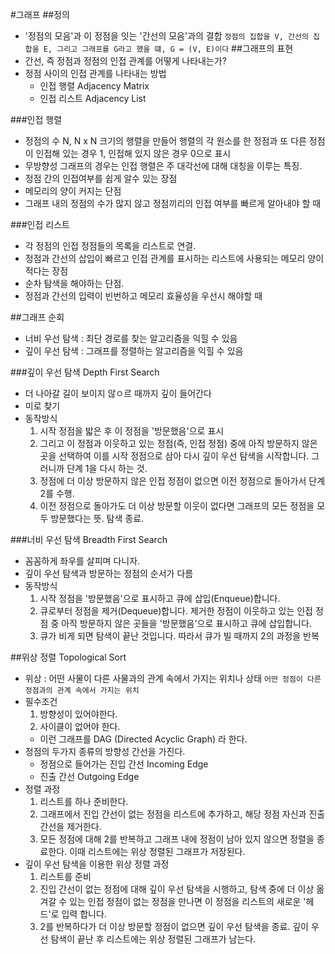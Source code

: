 #그래프
##정의
- '정점의 모음'과 이 정점을 잇는 '간선의 모음'과의 결합
` 정점의 집합을 V, 간선의 집합을 E, 그리고 그래프를 G라고 했을 떄, G = (V, E)이다 `
##그래프의 표현
- 간선, 즉 정점과 정점의 인접 관계를 어떻게 나타내는가?
- 정점 사이의 인접 관계를 나타내는 방법
	- 인접 행렬 Adjacency Matrix
	- 인접 리스트 Adjacency List

###인접 행렬
- 정점의 수 N, N x N 크기의 행렬을 만들어 행렬의 각 원소를 한 정점과 또 다른 정점이 인접해 있는 경우 1, 인접해 있지 않은 경우 0으로 표시
- 무방향성 그래프의 경우는 인접 행렬은 주 대각선에 대해 대칭을 이루는 특징.
- 정점 간의 인접여부를 쉽게 알수 있는 장점
- 메모리의 양이 커지는 단점
- 그래프 내의 정점의 수가 많지 않고 정점끼리의 인접 여부를 빠르게 알아내야 할 때

###인접 리스트
- 각 정점의 인접 정점들의 목록을 리스트로 연결.
- 정점과 간선의 삽입이 빠르고 인접 관계를 표시하는 리스트에 사용되는 메모리 양이 적다는 장점
- 순차 탐색을 해야하는 단점.
- 정점과 간선의 입력이 빈번하고 메모리 효율성을 우선시 해야할 때 

##그래프 순회
- 너비 우선 탐색 : 최단 경로를 찾는 알고리즘을 익힐 수 있음
- 깊이 우선 탐색 : 그래프를 정렬하는 알고리즘을 익힐 수 있음

###깊이 우선 탐색 Depth First Search
- 더 나아갈 길이 보이지 않ㅇ르 때까지 깊이 들어간다
- 미로 찾기
- 동작방식
	1. 시작 정점을 밟은 후 이 정점을 '방문했음'으로 표시
	2. 그리고 이 정점과 이웃하고 있는 정점(즉, 인접 정점) 중에 아직 방문하지 않은 곳을 선택하여 이를 시작 정점으로 삼아 다시 깊이 우선 탐색을 시작합니다. 그러니까 단계 1을 다시 하는 것.
	3. 정점에 더 이상 방문하지 않은 인접 정점이 없으면 이전 정점으로 돌아가서 단계 2를 수행.
	4. 이전 정점으로 돌아가도 더 이상 방문할 이웃이 없다면 그래프의 모든 정점을 모두 방문했다는 뜻. 탐색 종료.

###너비 우선 탐색 Breadth First Search
- 꼼꼼하게 좌우를 살피며 다니자.
- 깊이 우선 탐색과 방문하는 정점의 순서가 다름
- 동작방식
	1. 시작 정점을 '방문했음'으로 표시하고 큐에 삽입(Enqueue)합니다.
	2. 큐로부터 정점을 제거(Dequeue)합니다. 제거한 정점이 이웃하고 있는 인접 정점 중 아직 방문하지 않은 곳들을 '방문했음'으로 표시하고 큐에 삽입합니다.
	3. 큐가 비게 되면 탐색이 끝난 것입니다. 따라서 큐가 빌 때까지 2의 과정을 반복

##위상 정렬 Topological Sort
- 위상 : 어떤 사물이 다른 사물과의 관계 속에서 가지는 위치나 상태
` 어떤 정점이 다른 정점과의 관계 속에서 가지는 위치 `
- 필수조건
	1. 방향성이 있어야한다.
	2. 사이클이 없어야 한다.
	- 이런 그래프를 DAG (Directed Acyclic Graph) 라 한다.
- 정점의 두가지 종류의 방향성 간선을 가진다.
	- 정점으로 들어가는 진입 간선 Incoming Edge
	- 진출 간선 Outgoing Edge
- 정렬 과정
	1. 리스트를 하나 준비한다.
	2. 그래프에서 진입 간선이 없는 정점을 리스트에 추가하고, 해당 정점 자신과 진출 간선을 제거한다.
	3. 모든 정점에 대해 2를 반복하고 그래프 내에 정점이 남아 있지 않으면 정렬을 종료한다. 이때 리스트에는 위상 정렬된 그래프가 저장된다.
- 깊이 우선 탐색을 이용한 위상 정렬 과정
	1. 리스트를 준비
	2. 진입 간선이 없는 정점에 대해 깊이 우선 탐색을 시행하고, 탐색 중에 더 이상 옮겨갈 수 있는 인접 정점이 없는 정점을 만나면 이 정점을 리스트의 새로운 '헤드'로 입력 합니다.
	3. 2를 반복하다가 더 이상 방문할 정점이 없으면 깊이 우선 탐색을 종료. 깊이 우선 탐색이 끝난 후 리스트에는 위상 정렬된 그래프가 남는다.